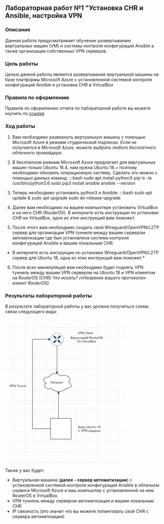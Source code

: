 ## Лабораторная работ №1 "Установка CHR и Ansible, настройка VPN

### Описание
Данная работа предусматривает обучение развертыванию виртуальных машин (VM) и системы контроля конфигураций Ansible а также организации собственных VPN серверов.

### Цель работы

Целью данной работы является развертывание виртуальной машины на базе платформы Microsoft Azure с установленной системой контроля конфигураций Ansible и установка CHR в VirtualBox


### Правила по оформлению

Правила по оформлению отчета по лабораторной работе вы можете изучить по [ссылке](../reportdesign.md)

### Ход работы

1. Вам необходимо развернуть вертуальную машину с помощью Microsoft Azure в режиме студенческой подписки. 
   *Если не получается в Microsoft Azure, можете выбрать любого бесплатного облачного провайдера*

2. В бесплатном режиме Microsoft Azure предлагает для виртуальных машин только Ubuntu 16.4, нам нужна Ubuntu 18.+ поэтому необходимо обновить операционную систему. Сделать это можно с помощью данных команд:
   :::bash
   sudo apt install python3-pip
   ls -la /usr/bin/python3.6
   sudo pip3 install ansible
   ansible --version
   

3. Теперь необходимо установить python3 и Ansible:
   :::bash
   sudo apt update & sudo apt upgrade
   sudo do-release-upgrade
   

4. Далее вам необходимо на вашем компьютере установить VirtualBox а на него CHR (RouterOS).
   *В интернете есть инструкции по установке CHR на VirtualBox, одна из этих инструкций вам поможет.*

5. После этого вам необходимо создать свой Wireguard/OpenVPN/L2TP сервер для организации VPN туннеля между вашим сервером автоматизации где был установлена система контроля конфигураций Ansible и вашим локальным CHR.
  * В интернете есть инструкции по установке Wireguard/OpenVPN/L2TP сервер для Ubuntu 18, одна из этих инструкций вам поможет.*

6. После всех манипуляций вам необходимо будет поднять VPN туннель между вашим VPN сервером на Ubuntu 18 и VPN клиентом на RouterOS (CHR) 
   *Что искать? («Название вашего протокола» клиент RouterOS).*

### Результаты лабораторной работы
В результате лабораторной работы у вас должна получиться схема связи следующего вида:

![Схема](Scheme.jpg)

Также у вас будет:

- Виртуальная машина (**далее - сервер автоматизации**) с установленной системой контроля конфигураций Ansible в облачном сервисе Microsoft Azure и ваш компьютер с установленной на нем RouterOS в VirtualBox.
- VPN туннель между сервером автоматизации и вашим локальным CHR
- IP связность (это значит что вы можете попинговать свой CHR с сервера автоматизации)
